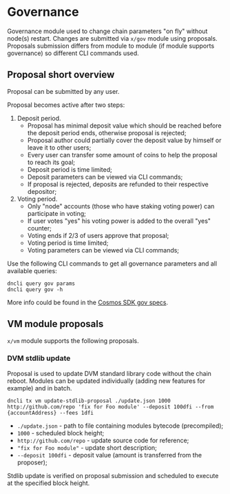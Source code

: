 # Governance

Governance module used to change chain parameters "on fly" without node(s) restart.
Changes are submitted via `x/gov` module using proposals.
Proposals submission differs from module to module (if module supports governance) so different CLI commands used.

## Proposal short overview

Proposal can be submitted by any user.

Proposal becomes active after two steps:
1. Deposit period.
    * Proposal has minimal deposit value which should be reached before the deposit period ends, otherwise proposal is rejected;
    * Proposal author could partially cover the deposit value by himself or leave it to other users;
    * Every user can transfer some amount of coins to help the proposal to reach its goal;
    * Deposit period is time limited;
    * Deposit parameters can be viewed via CLI commands;
    * If proposal is rejected, deposits are refunded to their respective depositor; 
2. Voting period.
    * Only "node" accounts (those who have staking voting power) can participate in voting;
    * If user votes "yes" his voting power is added to the overall "yes" counter;
    * Voting ends if 2/3 of users approve that proposal; 
    * Voting period is time limited;
    * Voting parameters can be viewed via CLI commands;

Use the following CLI commands to get all governance parameters and all available queries:

    dncli query gov params
    dncli query gov -h
    
More info could be found in the [Cosmos SDK gov specs](https://github.com/cosmos/cosmos-sdk/blob/master/x/gov/spec/README.md).

## VM module proposals

`x/vm` module supports the following proposals.

### DVM stdlib update

Proposal is used to update DVM standard library code without the chain reboot.
Modules can be updated individually (adding new features for example) and in batch.

    dncli tx vm update-stdlib-proposal ./update.json 1000 http://github.com/repo 'fix for Foo module' --deposit 100dfi --from {accountAddress} --fees 1dfi

* `./update.json` - path to file containing modules bytecode (precompiled);
* `1000` - scheduled block height;
* `http://github.com/repo` - update source code for reference;
* `"fix for Foo module"` - update short description;
* `--deposit 100dfi` - deposit value (amount is transferred from the proposer);

Stdlib update is verified on proposal submission and scheduled to execute at the specified block height.
